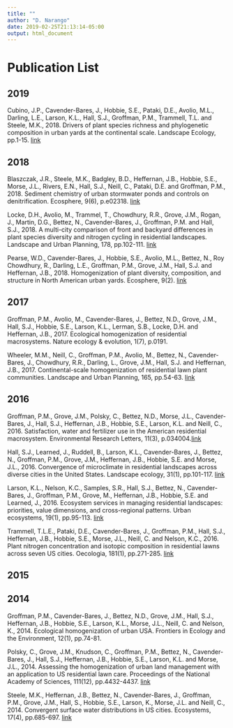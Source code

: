 ```yaml
---
title: ""
author: "D. Narango"
date: 2019-02-25T21:13:14-05:00
output: html_document
---
```


# **Publication List**

## **2019**  
Cubino, J.P., Cavender-Bares, J., Hobbie, S.E., Pataki, D.E., Avolio, M.L., Darling, L.E., Larson, K.L., Hall, S.J., Groffman, P.M., Trammell, T.L. and Steele, M.K., 2018. Drivers of plant species richness and phylogenetic composition in urban yards at the continental scale. Landscape Ecology, pp.1-15. [link](https://link.springer.com/article/10.1007/s10980-018-0744-7)  


## **2018**  
Blaszczak, J.R., Steele, M.K., Badgley, B.D., Heffernan, J.B., Hobbie, S.E., Morse, J.L., Rivers, E.N., Hall, S.J., Neill, C., Pataki, D.E. and Groffman, P.M., 2018. Sediment chemistry of urban stormwater ponds and controls on denitrification. Ecosphere, 9(6), p.e02318. [link](https://esajournals.onlinelibrary.wiley.com/doi/full/10.1002/ecs2.2318)  

Locke, D.H., Avolio, M., Trammel, T., Chowdhury, R.R., Grove, J.M., Rogan, J., Martin, D.G., Bettez, N., Cavender-Bares, J., Groffman, P.M. and Hall, S.J., 2018. A multi-city comparison of front and backyard differences in plant species diversity and nitrogen cycling in residential landscapes. Landscape and Urban Planning, 178, pp.102-111. [link](/publication/wheeler-lawn-lup/)  

Pearse, W.D., Cavender-Bares, J., Hobbie, S.E., Avolio, M.L., Bettez, N., Roy Chowdhury, R., Darling, L.E., Groffman, P.M., Grove, J.M., Hall, S.J. and Heffernan, J.B., 2018. Homogenization of plant diversity, composition, and structure in North American urban yards. Ecosphere, 9(2). [link](https://esajournals.onlinelibrary.wiley.com/doi/pdf/10.1002/ecs2.2105)  

## **2017**  
Groffman, P.M., Avolio, M., Cavender-Bares, J., Bettez, N.D., Grove, J.M., Hall, S.J., Hobbie, S.E., Larson, K.L., Lerman, S.B., Locke, D.H. and Heffernan, J.B., 2017. Ecological homogenization of residential macrosystems. Nature ecology & evolution, 1(7), p.0191.

Wheeler, M.M., Neill, C., Groffman, P.M., Avolio, M., Bettez, N., Cavender-Bares, J., Chowdhury, R.R., Darling, L., Grove, J.M., Hall, S.J. and Heffernan, J.B., 2017. Continental-scale homogenization of residential lawn plant communities. Landscape and Urban Planning, 165, pp.54-63.  [link](https://www.sciencedirect.com/science/article/pii/S0169204618304353)


## **2016**
Groffman, P.M., Grove, J.M., Polsky, C., Bettez, N.D., Morse, J.L., Cavender-Bares, J., Hall, S.J., Heffernan, J.B., Hobbie, S.E., Larson, K.L. and Neill, C., 2016. Satisfaction, water and fertilizer use in the American residential macrosystem. Environmental Research Letters, 11(3), p.034004.[link](https://iopscience.iop.org/article/10.1088/1748-9326/11/3/034004/meta)  

Hall, S.J., Learned, J., Ruddell, B., Larson, K.L., Cavender-Bares, J., Bettez, N., Groffman, P.M., Grove, J.M., Heffernan, J.B., Hobbie, S.E. and Morse, J.L., 2016. Convergence of microclimate in residential landscapes across diverse cities in the United States. Landscape ecology, 31(1), pp.101-117. [link](https://link.springer.com/article/10.1007%2Fs10980-015-0297-y)  

Larson, K.L., Nelson, K.C., Samples, S.R., Hall, S.J., Bettez, N., Cavender-Bares, J., Groffman, P.M., Grove, M., Heffernan, J.B., Hobbie, S.E. and Learned, J., 2016. Ecosystem services in managing residential landscapes: priorities, value dimensions, and cross-regional patterns. Urban ecosystems, 19(1), pp.95-113. [link](https://link.springer.com/article/10.1007/s11252-015-0477-1)  

Trammell, T.L.E., Pataki, D.E., Cavender-Bares, J., Groffman, P.M., Hall, S.J., Heffernan, J.B., Hobbie, S.E., Morse, J.L., Neill, C. and Nelson, K.C., 2016. Plant nitrogen concentration and isotopic composition in residential lawns across seven US cities. Oecologia, 181(1), pp.271-285. [link](https://link.springer.com/article/10.1007/s00442-016-3566-9)  

## **2015**  

## **2014**
Groffman, P.M., Cavender-Bares, J., Bettez, N.D., Grove, J.M., Hall, S.J., Heffernan, J.B., Hobbie, S.E., Larson, K.L., Morse, J.L., Neill, C. and Nelson, K., 2014. Ecological homogenization of urban USA. Frontiers in Ecology and the Environment, 12(1), pp.74-81.  

Polsky, C., Grove, J.M., Knudson, C., Groffman, P.M., Bettez, N., Cavender-Bares, J., Hall, S.J., Heffernan, J.B., Hobbie, S.E., Larson, K.L. and Morse, J.L., 2014. Assessing the homogenization of urban land management with an application to US residential lawn care. Proceedings of the National Academy of Sciences, 111(12), pp.4432-4437. [link](https://www.pnas.org/content/111/12/4432.short)  

Steele, M.K., Heffernan, J.B., Bettez, N., Cavender-Bares, J., Groffman, P.M., Grove, J.M., Hall, S., Hobbie, S.E., Larson, K., Morse, J.L. and Neill, C., 2014. Convergent surface water distributions in US cities. Ecosystems, 17(4), pp.685-697. [link](https://link.springer.com/article/10.1007/s10021-014-9751-y)  
